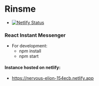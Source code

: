 # Rinsme

  - [![Netlify Status](https://api.netlify.com/api/v1/badges/a8bab4e7-f944-4c91-acdf-5ddf2ccd1022/deploy-status)](https://app.netlify.com/sites/nervous-elion-154ecb/deploys)

### React Instant Messenger

- For development:
  -  npm install
  -  npm start

#### Instance hosted on netlify:
  - https://nervous-elion-154ecb.netlify.app
